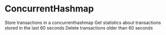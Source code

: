 # ConcurrentHashmap
Store transactions in a concurrenthashmap
Get statistics about transactions stored in the last 60 seconds
Delete transactions older than 60 seconds 